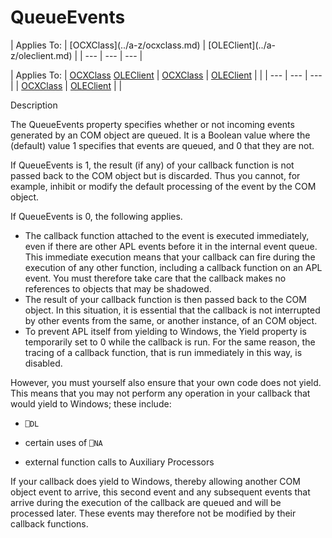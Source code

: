 




<h1 class="heading"><span class="name">QueueEvents</span></h1>
| Applies To: | [OCXClass](../a-z/ocxclass.md) | [OLEClient](../a-z/oleclient.md) |
| --- | --- | ---  |

| Applies To: | [OCXClass](../a-z/ocxclass.md) [OLEClient](../a-z/oleclient.md) | [OCXClass](../a-z/ocxclass.md) | [OLEClient](../a-z/oleclient.md) |  |
| --- | --- | ---  |
| [OCXClass](../a-z/ocxclass.md) | [OLEClient](../a-z/oleclient.md) |  |


Description


The QueueEvents property specifies whether or not incoming events generated by an COM object are queued. It is a Boolean value where the (default) value 1 specifies that events are queued, and 0 that they are not.


If QueueEvents is 1, the result (if any) of your callback function is not passed back to the COM object but is discarded. Thus you cannot, for example, inhibit or modify the default processing of the event by the COM object.


If QueueEvents is 0, the following applies.

- The callback function attached to the event is executed immediately, even if there are other APL events before it in the internal event queue. This immediate execution means that your callback can fire during the execution of any other function, including a callback function on an APL event. You must therefore take care that the callback makes no references to objects that may be shadowed.
- The result of your callback function is then passed back to the COM object. In this situation, it is essential that the callback is not interrupted by other events from the same, or another instance, of an COM object.
- To prevent APL itself from yielding to Windows, the Yield property is temporarily set to 0 while the callback is run. For the same reason, the tracing of a callback function, that is run immediately in this way, is disabled.

However, you must yourself also ensure that your own code does not yield. This means that you may not perform any operation in your callback that would yield to Windows; these include:

- `⎕DL`

- certain uses of `⎕NA`
- external function calls to Auxiliary Processors

If your callback does yield to Windows, thereby allowing another COM object event to arrive, this second event and any subsequent events that arrive during the execution of the callback are queued and will be processed later. These events may therefore not be modified by their callback functions.




